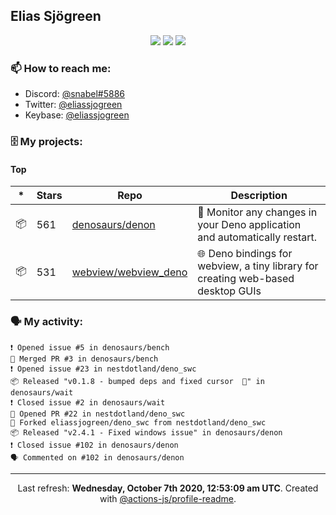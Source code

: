 ## Elias Sjögreen

<p align="center">
  <img src="https://img.shields.io/badge/🎂-dec. 2003-success" />
  <img src="https://img.shields.io/badge/🌎-Stockholm-informational" />
  <img src="https://img.shields.io/badge/👦-He/Him-informational" />
</p>

### 📫 How to reach me:

- Discord: [@snabel#5886](https://discord.com/users/267978757799673866)
- Twitter: [@eliassjogreen](https://twitter.com/eliassjogreen)
- Keybase: [@eliassjogreen](https://keybase.io/eliassjogreen)

### 🗄 My projects:

#### Top
|*|Stars|Repo|Description|
|---|---|---|---|
| 📦 | 561 | [denosaurs/denon](https://github.com/denosaurs/denon) | 👀 Monitor any changes in your Deno application and automatically restart. |
| 📦 | 531 | [webview/webview_deno](https://github.com/webview/webview_deno) | 🌐 Deno bindings for webview, a tiny library for creating web-based desktop GUIs |

### 🗣 My activity:

```
❗️ Opened issue #5 in denosaurs/bench
🎉 Merged PR #3 in denosaurs/bench
❗️ Opened issue #23 in nestdotland/deno_swc
📦 Released "v0.1.8 - bumped deps and fixed cursor  🐢" in denosaurs/wait
❗️ Closed issue #2 in denosaurs/wait
💪 Opened PR #22 in nestdotland/deno_swc
🍴 Forked eliassjogreen/deno_swc from nestdotland/deno_swc
📦 Released "v2.4.1 - Fixed windows issue" in denosaurs/denon
❗️ Closed issue #102 in denosaurs/denon
🗣 Commented on #102 in denosaurs/denon
```

------------
<p align="center">Last refresh: <b>Wednesday, October 7th 2020, 12:53:09 am UTC</b>. Created with <a href=https://github.com/marketplace/actions/profile-readme>@actions-js/profile-readme</a>.</p>
